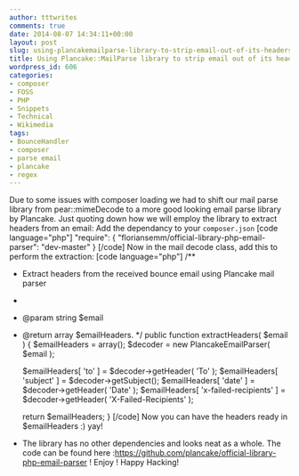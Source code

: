 ```yaml
---
author: tttwrites
comments: true
date: 2014-08-07 14:34:11+00:00
layout: post
slug: using-plancakemailparse-library-to-strip-email-out-of-its-headers
title: Using Plancake::MailParse library to strip email out of its headers
wordpress_id: 606
categories:
- composer
- FOSS
- PHP
- Snippets
- Technical
- Wikimedia
tags:
- BounceHandler
- composer
- parse email
- plancake
- regex
---
```


Due to some issues with composer loading we had to shift our mail parse library from pear::mimeDecode to a more good looking email parse library by Plancake. Just quoting down how we will employ the library to extract headers from an email:
Add the dependancy to your `composer.json`
[code language="php"]
    "require":
    {
        "floriansemm/official-library-php-email-parser": "dev-master"
    }
[/code]
Now in the mail decode class, add this to perform the extraction:
[code language="php"]
/**
  * Extract headers from the received bounce email using Plancake mail parser
  *
  * @param string $email
  * @return array $emailHeaders.
  */
public function extractHeaders( $email ) {
	$emailHeaders = array();
	$decoder = new PlancakeEmailParser( $email );

	$emailHeaders[ 'to' ] = $decoder->getHeader( 'To' );
	$emailHeaders[ 'subject' ] = $decoder->getSubject();
	$emailHeaders[ 'date' ] = $decoder->getHeader( 'Date' );
	$emailHeaders[ 'x-failed-recipients' ] = $decoder->getHeader( 'X-Failed-Recipients' );

	return $emailHeaders;
}
[/code]
Now you can have the headers ready in $emailHeaders :) yay! 
* The library has no other dependencies and looks neat as a whole. The code can be found here :https://github.com/plancake/official-library-php-email-parser ! Enjoy ! Happy Hacking!
